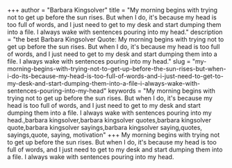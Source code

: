 +++
author = "Barbara Kingsolver"
title = "My morning begins with trying not to get up before the sun rises. But when I do, it's because my head is too full of words, and I just need to get to my desk and start dumping them into a file. I always wake with sentences pouring into my head."
description = "the best Barbara Kingsolver Quote: My morning begins with trying not to get up before the sun rises. But when I do, it's because my head is too full of words, and I just need to get to my desk and start dumping them into a file. I always wake with sentences pouring into my head."
slug = "my-morning-begins-with-trying-not-to-get-up-before-the-sun-rises-but-when-i-do-its-because-my-head-is-too-full-of-words-and-i-just-need-to-get-to-my-desk-and-start-dumping-them-into-a-file-i-always-wake-with-sentences-pouring-into-my-head"
keywords = "My morning begins with trying not to get up before the sun rises. But when I do, it's because my head is too full of words, and I just need to get to my desk and start dumping them into a file. I always wake with sentences pouring into my head.,barbara kingsolver,barbara kingsolver quotes,barbara kingsolver quote,barbara kingsolver sayings,barbara kingsolver saying,quotes, sayings,quote, saying, motivation"
+++
My morning begins with trying not to get up before the sun rises. But when I do, it's because my head is too full of words, and I just need to get to my desk and start dumping them into a file. I always wake with sentences pouring into my head.
